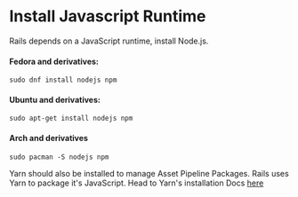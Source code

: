 # Install Javascript Runtime

Rails depends on a JavaScript runtime, install Node.js.

#### Fedora and derivatives:

```
sudo dnf install nodejs npm
```

#### Ubuntu and derivatives:

```text
sudo apt-get install nodejs npm
```

#### Arch and derivatives

```text
sudo pacman -S nodejs npm
```

Yarn should also be installed to manage Asset Pipeline Packages. Rails uses Yarn to package it's JavaScript. Head to Yarn's installation Docs [here](https://classic.yarnpkg.com/en/docs/install/)

